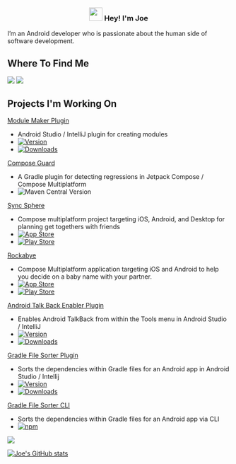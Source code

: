 <!-- Heading -->
<h3 align="center"><img src = "https://em-content.zobj.net/source/animated-noto-color-emoji/356/waving-hand_1f44b.gif" width = 30px> Hey! I'm Joe</h3>

I’m an Android developer who is passionate about the human side of software development.

## Where To Find Me

<a href="https://joetr.com"><img src="https://img.shields.io/badge/website-joetr.com-green"></a>
<a href="https://blog.joetr.com"><img src="https://img.shields.io/badge/blog-blog.joetr.com-blue"></a>

## Projects I'm Working On

[Module Maker Plugin](https://github.com/j-roskopf/ModuleMakerPlugin) 
* Android Studio / IntelliJ plugin for creating modules
* [![Version](https://img.shields.io/jetbrains/plugin/v/21724.svg)](https://plugins.jetbrains.com/plugin/21724)
* [![Downloads](https://img.shields.io/jetbrains/plugin/d/21724.svg)](https://plugins.jetbrains.com/plugin/21724)

[Compose Guard](https://github.com/j-roskopf/ComposeGuard)
* A Gradle plugin for detecting regressions in Jetpack Compose / Compose Multiplatform
* ![Maven Central Version](https://img.shields.io/maven-central/v/com.joetr.compose.guard/com.joetr.compose.guard.gradle.plugin)

[Sync Sphere](https://github.com/j-roskopf/SyncSphere)
* Compose multiplatform project targeting iOS, Android, and Desktop for planning get togethers with friends
* [![App Store](https://img.shields.io/itunes/v/6471382890)](https://apps.apple.com/us/app/sync-sphere/id6471382890)
* [![Play Store](https://img.shields.io/badge/Android-3DDC84?logo=android)](https://play.google.com/store/apps/details?id=com.joetr.sync.sphere&hl=en&gl=US)

[Rockabye](https://github.com/j-roskopf/Rockabye)
* Compose Multiplatform application targeting iOS and Android to help you decide on a baby name with your partner.
* [![App Store](https://img.shields.io/itunes/v/6474103446)](https://apps.apple.com/us/app/rockabye/id6474103446)
* [![Play Store](https://img.shields.io/badge/Android-3DDC84?logo=android)](https://play.google.com/store/apps/details?id=com.joetr.bundle&hl=en&gl=US)

[Android Talk Back Enabler Plugin](https://github.com/j-roskopf/AndroidStudioTalkBackPlugin)
* Enables Android TalkBack from within the Tools menu in Android Studio / IntelliJ
* [![Version](https://img.shields.io/jetbrains/plugin/v/14229.svg)](https://plugins.jetbrains.com/plugin/14229)
* [![Downloads](https://img.shields.io/jetbrains/plugin/d/14229.svg)](https://plugins.jetbrains.com/plugin/14229)

[Gradle File Sorter Plugin](https://github.com/j-roskopf/GradleFileSorterPlugin)
* Sorts the dependencies within Gradle files for an Android app in Android Studio / Intellij
* [![Version](https://img.shields.io/jetbrains/plugin/v/21846.svg)](https://plugins.jetbrains.com/plugin/21846)
* [![Downloads](https://img.shields.io/jetbrains/plugin/d/21846.svg)](https://plugins.jetbrains.com/plugin/21846)

[Gradle File Sorter CLI](https://github.com/j-roskopf/GradleFileSorter)
* Sorts the dependencies within Gradle files for an Android app via CLI
* [![npm](https://img.shields.io/npm/v/gradle-file-sorter)](https://www.npmjs.com/package/gradle-file-sorter)

<a href="#"><img src="https://img.shields.io/github/stars/j-roskopf?style=social"></a>

[![Joe's GitHub stats](https://github-readme-stats.vercel.app/api?username=j-roskopf)](https://github.com/anuraghazra/github-readme-stats)

 
